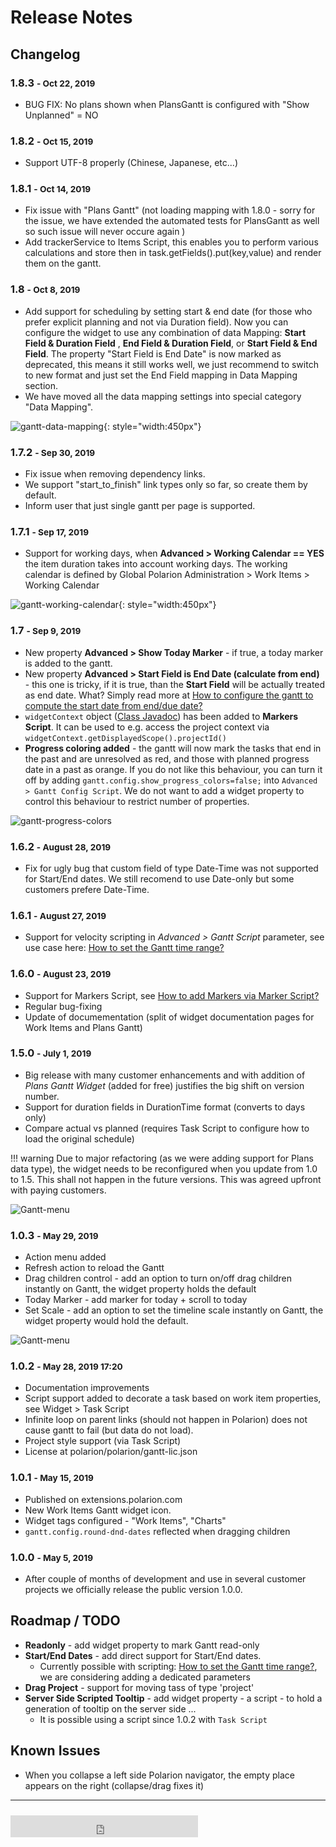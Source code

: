 # Release Notes 
## Changelog

### 1.8.3 <small>- Oct 22, 2019 </small>
* BUG FIX: No plans shown when PlansGantt is configured with "Show Unplanned" = NO

### 1.8.2 <small>- Oct 15, 2019 </small>
* Support UTF-8 properly (Chinese, Japanese, etc...)

### 1.8.1 <small>- Oct 14, 2019 </small>
* Fix issue with "Plans Gantt" (not loading mapping with 1.8.0 - sorry for the issue, we have extended the automated tests for PlansGantt as well so such issue will never occure again )
* Add trackerService to Items Script, this enables you to perform various calculations and store then in task.getFields().put(key,value) and render them on the gantt.


### 1.8 <small>- Oct 8, 2019 </small>
* Add support for scheduling by setting start & end date (for those who prefer explicit planning and not via Duration field). Now you can configure the widget to use any combination of data Mapping: **Start Field & Duration Field** , **End Field & Duration Field**, or **Start Field & End Field**.  The property "Start Field is End Date" is now marked as deprecated, this means it still works well, we just recommend to switch to new format and just set the End Field mapping in Data Mapping section.
* We have moved all the data mapping settings into special category "Data Mapping".
 
![gantt-data-mapping](img/gantt-data-mapping.png){: style="width:450px"}
 

### 1.7.2 <small>- Sep 30, 2019 </small>
* Fix issue when removing dependency links.
* We support "start_to_finish" link types only so far, so create them by default.
* Inform user that just single gantt per page is supported.

### 1.7.1 <small>- Sep 17, 2019 </small>
* Support for working days, when **Advanced > Working Calendar == YES** the item duration takes into account working days. The working calendar is defined by Global Polarion Administration > Work Items > Working Calendar

![gantt-working-calendar](img/gantt-working-calendar.gif){: style="width:450px"}


### 1.7 <small>- Sep 9, 2019 </small>
* New property **Advanced > Show Today Marker** - if true, a today marker is added to the gantt.
* New property **Advanced > Start Field is End Date (calculate from end)** - this one is tricky, if it is true, than the **Start Field** will be actually treated as end date. What? Simply read more at [How to configure the gantt to compute the start date from end/due date?]()
* `widgetContext` object ([Class Javadoc](https://almdemo.polarion.com/polarion/sdk/doc/javadoc-rendering/com/polarion/alm/shared/api/model/rp/widget/RichPageWidgetRenderingContext.html)) has been added to **Markers Script**. It can be used to e.g. access the project context via `widgetContext.getDisplayedScope().projectId()`
* **Progress coloring added** - the gantt will now mark the tasks that end in the past and are unresolved as red, and those with planned progress date in a past as orange. If you do not like this behaviour, you can turn it off by adding `gantt.config.show_progress_colors=false;` into `Advanced > Gantt Config Script`. We do not want to add a widget property to control this behaviour to restrict number of properties.

![gantt-progress-colors](img/gantt-progress-colors.png)


### 1.6.2 <small>- August 28, 2019 </small>
* Fix for ugly bug that custom field of type Date-Time was not supported for Start/End dates. We still recomend to use Date-only but some customers prefere Date-Time.

### 1.6.1 <small>- August 27, 2019 </small>

* Support for velocity scripting in *Advanced > Gantt Script* parameter, see use case here: [How to set the Gantt time range?](https://nextedy.freshdesk.com/support/solutions/articles/48000063422-how-to-set-the-gantt-time-range-)

### 1.6.0 <small>- August 23, 2019 </small>

* Support for Markers Script, see [How to add Markers via Marker Script?](https://nextedy.freshdesk.com/solution/articles/48000862790-how-to-add-markers-via-marker-script)
* Regular bug-fixing
* Update of documementation (split of widget documentation pages for Work Items and Plans Gantt)


### 1.5.0 <small>- July 1, 2019</small>

* Big release with many customer enhancements and with addition of *Plans Gantt Widget* (added for free) justifies the big shift on version number.
* Support for duration fields in DurationTime format (converts to days only)
* Compare actual vs planned (requires Task Script to configure how to load the original schedule)

!!! warning
    Due to major refactoring (as we were adding support for Plans data type), the widget needs to be reconfigured when you update from 1.0 to 1.5. This shall not happen in the future versions. This was agreed upfront with paying customers.
    

![Gantt-menu](img/gantt-versioning.gif)


### 1.0.3 <small>- May 29, 2019</small>
* Action menu added
* Refresh action to reload the Gantt
* Drag children control - add an option to turn on/off drag children instantly on Gantt, the widget property  holds the default
* Today Marker - add marker for today + scroll to today
* Set Scale - add an option to set the timeline scale instantly on Gantt, the widget property would hold the default.

![Gantt-menu](img/gantt-menu.png)


### 1.0.2 <small>- May 28, 2019 17:20</small>
* Documentation improvements
* Script support added to decorate a task based on work item properties, see Widget > Task Script
* Infinite loop on parent links (should not happen in Polarion) does not cause gantt to fail (but data do not load).
* Project style support (via Task Script)
* License at polarion/polarion/gantt-lic.json


### 1.0.1 <small>- May 15, 2019</small>

* Published on extensions.polarion.com
* New Work Items Gantt widget icon.
* Widget tags configured -  "Work Items", "Charts" 
* `gantt.config.round-dnd-dates`  reflected when dragging children
    
### 1.0.0 <small>- May 5, 2019</small>
*  After couple of months of development and use in several customer projects we officially release the public version 1.0.0.

## Roadmap / TODO
	

* **Readonly** - add widget property to mark Gantt read-only
* **Start/End Dates** - add direct support for Start/End dates. 
	* Currently possible with scripting: [How to set the Gantt time range?](https://nextedy.freshdesk.com/support/solutions/articles/48000063422-how-to-set-the-gantt-time-range-), we are considering adding a dedicated parameters
* **Drag Project** - support for moving tass of type 'project'
* **Server Side Scripted Tooltip** - add widget property - a script - to hold a generation of tooltip on the server side ...
	* It is possible using a script since 1.0.2 with `Task Script`

## Known Issues
* When you collapse a left side Polarion navigator, the empty place appears on the right (collapse/drag fixes it)


<hr>
<iframe src="https://gantt.nextedy.com/download/bnum.txt" height=35 style="padding-top:10px;border:0px solid white;"> </iframe>


